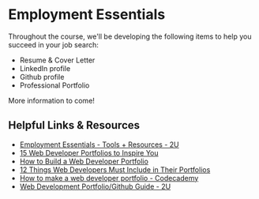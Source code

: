 # Employment Essentials

Throughout the course, we'll be developing the following items to help you succeed in your job search:

* Resume & Cover Letter
* LinkedIn profile
* Github profile
* Professional Portfolio

More information to come!
<!-- In Progress  -->

## Helpful Links & Resources

* [Employment Essentials - Tools + Resources - 2U](https://careernetwork.2u.com/tools-and-resources/)
* [15 Web Developer Portfolios to Inspire You](https://www.freecodecamp.org/news/15-web-developer-portfolios-to-inspire-you-137fb1743cae/)
* [How to Build a Web Developer Portfolio](https://brainstation.io/career-guides/how-to-build-a-web-developer-portfolio)
* [12 Things Web Developers Must Include in Their Portfolios](https://www.codementor.io/learn-programming/12-important-things-to-include-in-web-dev-portfolios)
* [How to make a web developer portfolio - Codecademy](https://www.codecademy.com/resources/blog/how-to-make-a-web-developer-portfolio/)
* [Web Development Portfolio/Github Guide - 2U](https://careernetwork.2u.com/resources/web-development-portfolio-github-guide/)

